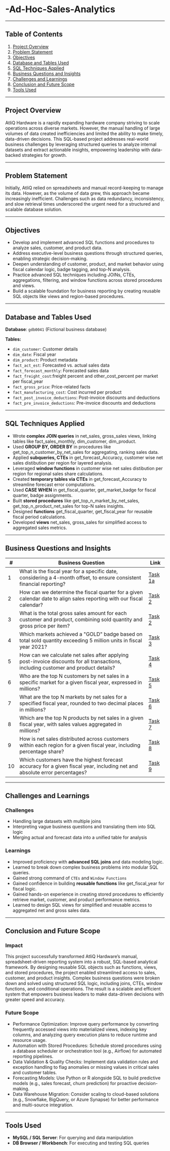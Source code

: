 # -Ad-Hoc-Sales-Analytics
---

## Table of Contents
1. [Project Overview](#Project-Overview)  
2. [Problem Statement](#Problem-Statement)  
3. [Objectives](#Objectives)  
4. [Database and Tables Used](#Database-and-Tables-Used)  
5. [SQL Techniques Applied](#SQL-Techniques-Applied)  
6. [Business Questions and Insights](#Business-Questions-and-Insights)  
7. [Challenges and Learnings](#Challenges-and-Learnings)  
8. [Conclusion and Future Scope](#Conclusion-and-Future-Scope)  
9. [Tools Used](#Tools-Used)
 
---

## Project Overview 
AtliQ Hardware is a rapidly expanding hardware company striving to scale operations across diverse markets. However, the manual handling of large volumes of data created inefficiencies and limited the ability to make timely, data-driven decisions. This SQL-based project addresses real-world business challenges by leveraging structured queries to analyze internal datasets and extract actionable insights, empowering leadership with data-backed strategies for growth.

---

## Problem Statement
Initially, AtliQ relied on spreadsheets and manual record-keeping to manage its data. However, as the volume of data grew, this approach became increasingly inefficient. Challenges such as data redundancy, inconsistency, and slow retrieval times underscored the urgent need for a structured and scalable database solution.

---

## Objectives 
- Develop and implement advanced SQL functions and procedures to analyze sales, customer, and product data.  
- Address executive-level business questions through structured queries, enabling strategic decision-making.  
- Deepen understanding of customer, product, and market behavior using fiscal calendar logic, badge tagging, and top-N analysis.
- Practice advanced SQL techniques including JOINs, CTEs, aggregations, filtering, and window functions across stored procedures and views.
- Build a scalable foundation for business reporting by creating reusable SQL objects like views and region-based procedures.
 
---

## Database and Tables Used 
**Database**: `gdb0041` (Fictional business database)

**Tables:**  
- `dim_customer`: Customer details 
- `dim_date`: Fiscal year
- `dim_product`: Product metadata
- `fact_act_est`: Forecasted vs. actual sales data
- `fact_forecast_monthly`: Forecasted sales data
- `fact_freight_cost`:freight percent and other_cost_percent per market per fiscal_year
- `fact_gross_price`: Price-related facts
- `fact_manufacturing_cost`: Cost incurred per product
- `fact_post_invoice_deductions`: Post-invoice discounts and deductions
- `fact_pre_invoice_deductions`: Pre-invoice discounts and deductions


---

## SQL Techniques Applied
- Wrote **complex JOIN queries** in net_sales, gross_sales views, linking tables like fact_sales_monthly, dim_customer, dim_product.
- Used **GROUP BY, ORDER BY** in procedures like get_top_n_customer_by_net_sales for aggregating, ranking sales data.
- Applied **subqueries, CTEs** in get_forecast_Accuracy, customer wise net sales distibution per region for layered analysis.
- Leveraged **window functions** in customer wise net sales distibution per region for regional sales share calculations.
- Created **temporary tables via CTEs** in get_forecast_Accuracy to streamline forecast error computations.
- Used **CASE WHEN** in get_fiscal_quarter, get_market_badge for fiscal quarter, badge assignments.
- Built **stored procedures** like get_top_n_market_by_net_sales, get_top_n_product_net_sales for top-N sales insights.
- Designed **functions** get_fiscal_quarter, get_fiscal_year for reusable fiscal period calculations.
- Developed **views** net_sales, gross_sales for simplified access to aggregated sales metrics.

---

## Business Questions and Insights 

| # | Business Question | Link |
|--|--------------|---------|
| 1 | What is the fiscal year for a specific date, considering a 4-month offset, to ensure consistent financial reporting?| [Task 1a](https://github.com/VASU12122001/-Ad-Hoc-Sales-Analytics/blob/main/Fiscal_Year%20Task%201a.sql) |
| 2 | How can we determine the fiscal quarter for a given calendar date to align sales reporting with our fiscal calendar?| [Task 2](https://github.com/VASU12122001/-Ad-Hoc-Sales-Analytics/blob/main/Quarters%20Task%201b.sql) |
| 3 | What is the total gross sales amount for each customer and product, combining sold quantity and gross price per item? | [Task 2](https://github.com/VASU12122001/-Ad-Hoc-Sales-Analytics/blob/main/Gross_sales%20Task%202.sql) | 
| 4 | Which markets achieved a "GOLD" badge based on total sold quantity exceeding 5 million units in fiscal year 2021? | [Task 3](https://github.com/VASU12122001/-Ad-Hoc-Sales-Analytics/blob/main/Get_Market_Badge%20Task%203.sql) |
| 5 | How can we calculate net sales after applying post-invoice discounts for all transactions, including customer and product details? | [Task 4](https://github.com/VASU12122001/-Ad-Hoc-Sales-Analytics/blob/main/Net%20Sales%20Task%204.sql) |
| 6 | Who are the top N customers by net sales in a specific market for a given fiscal year, expressed in millions? | [Task 5](https://github.com/VASU12122001/-Ad-Hoc-Sales-Analytics/blob/main/Top%20N%20customer%20Task%205.sql) |
| 7 | What are the top N markets by net sales for a specified fiscal year, rounded to two decimal places in millions? | [Task 6](https://github.com/VASU12122001/-Ad-Hoc-Sales-Analytics/blob/main/Top%20N%20Market%20Task%206.sql)|
| 8 | Which are the top N products by net sales in a given fiscal year, with sales values aggregated in millions? | [Task 7](https://github.com/VASU12122001/-Ad-Hoc-Sales-Analytics/blob/main/Top%20N%20Product%20Task%207.sql) |
| 9 | How is net sales distributed across customers within each region for a given fiscal year, including percentage share? | [Task 8](https://github.com/VASU12122001/-Ad-Hoc-Sales-Analytics/blob/main/Net%20sales%20Distribution%20Task%208.sql) |
| 10 | Which customers have the highest forecast accuracy for a given fiscal year, including net and absolute error percentages? | [Task 9](https://github.com/VASU12122001/-Ad-Hoc-Sales-Analytics/blob/main/Forecast%20Accuracy%20Task%209.sql) |

---

## Challenges and Learnings

### Challenges
- Handling large datasets with multiple joins  
- Interpreting vague business questions and translating them into SQL logic
- Merging actual and forecast data into a unified table for analysis
  
### Learnings
- Improved proficiency with **advanced SQL joins** and data modeling logic.  
- Learned to break down complex business problems into modular SQL queries.
- Gained strong command of `CTEs` and `Window Functions`  
- Gained confidence in building **reusable functions** like get_fiscal_year for fiscal logic.
- Gained hands-on experience in creating stored procedures to efficiently retrieve market, customer, and product performance metrics.
- Learned to design SQL views for simplified and reusable access to aggregated net and gross sales data.

---

## Conclusion and Future Scope

### Impact
This project successfully transformed AtliQ Hardware’s manual, spreadsheet-driven reporting system into a robust, SQL-based analytical framework. By designing reusable SQL objects such as functions, views, and stored procedures, the project enabled streamlined access to sales, customer, and product insights. Complex business questions were broken down and solved using structured SQL logic, including joins, CTEs, window functions, and conditional operations. The result is a scalable and efficient system that empowers business leaders to make data-driven decisions with greater speed and accuracy.

### Future Scope 
- Performance Optimization: Improve query performance by converting frequently accessed views into materialized views, indexing key columns, and analyzing query execution plans to reduce runtime and resource usage.
- Automation with Stored Procedures: Schedule stored procedures using a database scheduler or orchestration tool (e.g., Airflow) for automated reporting pipelines.
- Data Validation & Quality Checks: Implement data validation rules and exception handling to flag anomalies or missing values in critical sales and customer tables.
- Forecasting Models: Use Python or R alongside SQL to build predictive models (e.g., sales forecast, churn prediction) for proactive decision-making.
- Data Warehouse Migration: Consider scaling to cloud-based solutions (e.g., Snowflake, BigQuery, or Azure Synapse) for better performance and multi-source integration.

---

## Tools Used
- **MySQL / SQL Server**: For querying and data manipulation  
- **DB Browser / Workbench**: For executing and testing SQL queries   
